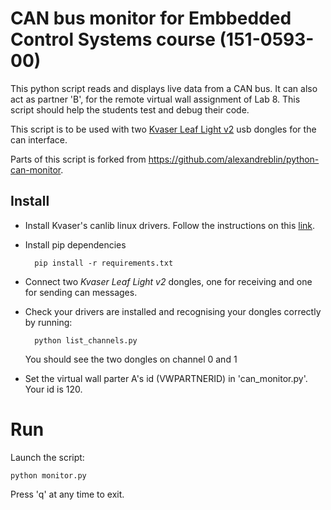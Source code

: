 # CAN bus monitor for Embbedded Control Systems course (151-0593-00)

This python script reads and displays live data from a CAN bus. It can also act as partner 'B', for the remote virtual wall assignment of Lab 8. This script should help the students test and debug their code.

This script is to be used with two [Kvaser Leaf Light v2](https://www.kvaser.com/product/kvaser-leaf-light-hs-v2/) usb dongles for the can interface.

Parts of this script is forked from https://github.com/alexandreblin/python-can-monitor.

## Install
- Install Kvaser's canlib linux drivers. Follow the instructions on this [link](https://www.kvaser.com/canlib-webhelp/section_install_linux.html).

- Install pip dependencies

        pip install -r requirements.txt

- Connect two *Kvaser Leaf Light v2* dongles, one for receiving and one for sending can messages.

- Check your drivers are installed and recognising your dongles correctly by running:

        python list_channels.py

    You should see the two dongles on channel 0 and 1

- Set the virtual wall parter A's id (VWPARTNERID) in 'can_monitor.py'. Your id is 120.

# Run
Launch the script:

    python monitor.py

Press 'q' at any time to exit.



